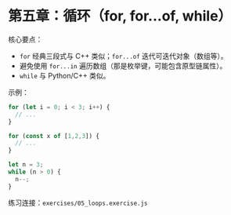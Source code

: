 # 第五章：循环（for, for...of, while）

核心要点：
- `for` 经典三段式与 C++ 类似；`for...of` 迭代可迭代对象（数组等）。
- 避免使用 `for...in` 遍历数组（那是枚举键，可能包含原型链属性）。
- `while` 与 Python/C++ 类似。

示例：
```js
for (let i = 0; i < 3; i++) {
  // ...
}

for (const x of [1,2,3]) {
  // ...
}

let n = 3;
while (n > 0) {
  n--;
}
```

练习连接：`exercises/05_loops.exercise.js`
